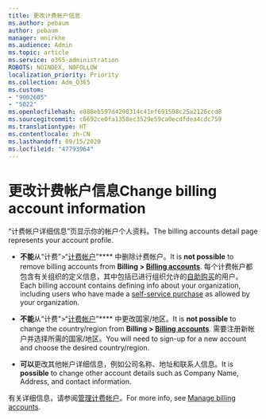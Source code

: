 ```yaml
---
title: 更改计费帐户信息
ms.author: pebaum
author: pebaum
manager: mnirkhe
ms.audience: Admin
ms.topic: article
ms.service: o365-administration
ROBOTS: NOINDEX, NOFOLLOW
localization_priority: Priority
ms.collection: Adm_O365
ms.custom:
- "9002605"
- "5022"
ms.openlocfilehash: e888eb597d4290314c41ef691598c25a2126ccd8
ms.sourcegitcommit: c6692ce0fa1358ec3529e59ca0ecdfdea4cdc759
ms.translationtype: HT
ms.contentlocale: zh-CN
ms.lasthandoff: 09/15/2020
ms.locfileid: "47793964"
---
```

# <a name="change-billing-account-information"></a><span data-ttu-id="221bf-102">更改计费帐户信息</span><span class="sxs-lookup"><span data-stu-id="221bf-102">Change billing account information</span></span>

<span data-ttu-id="221bf-103">“计费帐户详细信息”页显示你的帐户个人资料。</span><span class="sxs-lookup"><span data-stu-id="221bf-103">The billing accounts detail page represents your account profile.</span></span>

- <span data-ttu-id="221bf-104">**不能**从“计费”>“[计费帐户](https://go.microsoft.com/fwlink/p/?linkid=2084771)”\*\*\*\* 中删除计费帐户。</span><span class="sxs-lookup"><span data-stu-id="221bf-104">It is **not possible** to remove billing accounts from **Billing > [Billing accounts](https://go.microsoft.com/fwlink/p/?linkid=2084771)**.</span></span> <span data-ttu-id="221bf-105">每个计费帐户都包含有关组织的定义信息，其中包括已进行组织允许的[自助购买](https://docs.microsoft.com/microsoft-365/commerce/subscriptions/manage-self-service-purchases-admins)的用户。</span><span class="sxs-lookup"><span data-stu-id="221bf-105">Each billing account contains defining info about your organization, including users who have made a [self-service purchase](https://docs.microsoft.com/microsoft-365/commerce/subscriptions/manage-self-service-purchases-admins) as allowed by your organization.</span></span> 

- <span data-ttu-id="221bf-106">**不能**从“计费”>“[计费帐户](https://go.microsoft.com/fwlink/p/?linkid=2084771)”\*\*\*\* 中更改国家/地区。</span><span class="sxs-lookup"><span data-stu-id="221bf-106">It is **not possible** to change the country/region from **Billing > [Billing accounts](https://go.microsoft.com/fwlink/p/?linkid=2084771)**.</span></span> <span data-ttu-id="221bf-107">需要注册新帐户并选择所需的国家/地区。</span><span class="sxs-lookup"><span data-stu-id="221bf-107">You will need to sign-up for a new account and choose the desired country/region.</span></span> 

- <span data-ttu-id="221bf-108">**可以**更改其他帐户详细信息，例如公司名称、地址和联系人信息。</span><span class="sxs-lookup"><span data-stu-id="221bf-108">It is **possible** to change other account details such as Company Name, Address, and contact information.</span></span> 

<span data-ttu-id="221bf-109">有关详细信息，请参阅[管理计费帐户](https://docs.microsoft.com/microsoft-365/commerce/manage-billing-accounts)。</span><span class="sxs-lookup"><span data-stu-id="221bf-109">For more info, see [Manage billing accounts](https://docs.microsoft.com/microsoft-365/commerce/manage-billing-accounts).</span></span> 
